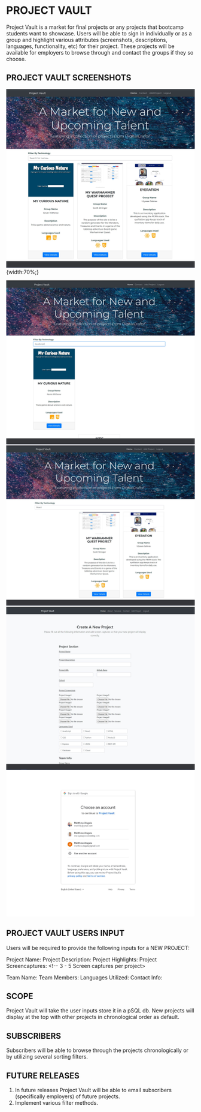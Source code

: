 # PROJECT VAULT

Project Vault is a market for final projects or any projects that bootcamp students want to showcase. Users will be able to sign in individually or as a group and highlight various attributes (screenshots, descriptions, languages, functionality, etc) for their project. These projects will be available for employers to browse through and contact the groups if they so choose. 

## PROJECT VAULT SCREENSHOTS

![Image of Project Vault](https://github.com/mattalagala/FinalProject/blob/master/public/uploads/mattproject1.jpg){width:70%;}

![Image of Project Vault](https://github.com/mattalagala/FinalProject/blob/master/public/uploads/mattproject2.jpg)
![Image of Project Vault](https://github.com/mattalagala/FinalProject/blob/master/public/uploads/mattproject3.jpg)
![Image of Project Vault](https://github.com/mattalagala/FinalProject/blob/master/public/uploads/mattproject4.jpg)
![Image of Project Vault](https://github.com/mattalagala/FinalProject/blob/master/public/uploads/mattproject8.jpg)




## PROJECT VAULT USERS INPUT
Users will be required to provide the following inputs for a NEW PROJECT:

Project Name: 
Project Description: 
Project Highlights: <!-- What did you learn from this project (Something that will make the teams marketable to future employers)-->
Project Screencaptures: <!-- 3 - 5 Screen captures per project>

Team Name:
Team Members:
Languages Utilized:
Contact Info:

## SCOPE
Project Vault will take the user inputs store it in a pSQL db. New projects will display at the top with other projects in chronological order as default. 

## SUBSCRIBERS
Subscribers will be able to browse through the projects chronologically or by utilizing several sorting filters. 

## FUTURE RELEASES
1. In future releases Project Vault will be able to email subscribers (specifically employers) of future projects. 
2. Implement various filter methods. 
